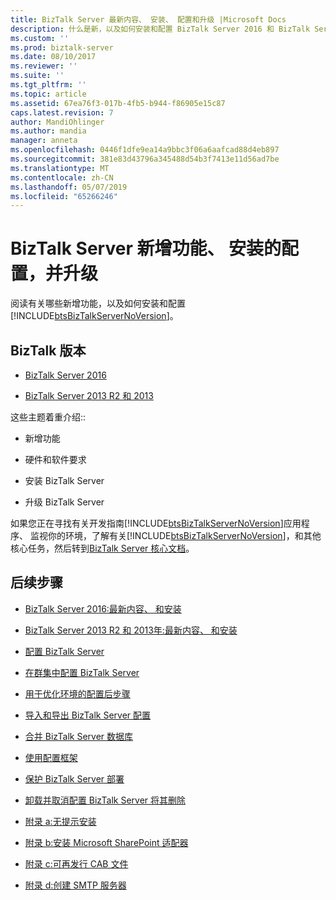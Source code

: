 ```yaml
---
title: BizTalk Server 最新内容、 安装、 配置和升级 |Microsoft Docs
description: 什么是新，以及如何安装和配置 BizTalk Server 2016 和 BizTalk Server 2013 R2 和 2013年简介
ms.custom: ''
ms.prod: biztalk-server
ms.date: 08/10/2017
ms.reviewer: ''
ms.suite: ''
ms.tgt_pltfrm: ''
ms.topic: article
ms.assetid: 67ea76f3-017b-4fb5-b944-f86905e15c87
caps.latest.revision: 7
author: MandiOhlinger
ms.author: mandia
manager: anneta
ms.openlocfilehash: 0446f1dfe9ea14a9bbc3f06a6aafcad88d4eb897
ms.sourcegitcommit: 381e83d43796a345488d54b3f7413e11d56ad7be
ms.translationtype: MT
ms.contentlocale: zh-CN
ms.lasthandoff: 05/07/2019
ms.locfileid: "65266246"
---
```

# <a name="biztalk-server-whats-new-install-configuration-and-upgrade"></a>BizTalk Server 新增功能、 安装的配置，并升级
阅读有关哪些新增功能，以及如何安装和配置[!INCLUDE[btsBizTalkServerNoVersion](../includes/btsbiztalkservernoversion-md.md)]。 

## <a name="biztalk-versions"></a>BizTalk 版本

* [BizTalk Server 2016](../install-and-config-guides/biztalk-server-2016-what-s-new-and-installation.md)
  
*  [BizTalk Server 2013 R2 和 2013](../install-and-config-guides/biztalk-server-2013-and-2013-r2-what-s-new-install-and-upgrade.md)

这些主题着重介绍::  
  
-   新增功能 

-   硬件和软件要求
  
-   安装 BizTalk Server
  
-   升级 BizTalk Server

  
 如果您正在寻找有关开发指南[!INCLUDE[btsBizTalkServerNoVersion](../includes/btsbiztalkservernoversion-md.md)]应用程序、 监视你的环境，了解有关[!INCLUDE[btsBizTalkServerNoVersion](../includes/btsbiztalkservernoversion-md.md)]，和其他核心任务，然后转到[BizTalk Server 核心文档](../core/biztalk-server-core-documentation.md)。 
  
## <a name="next-steps"></a>后续步骤

- [BizTalk Server 2016:最新内容、 和安装](../install-and-config-guides/biztalk-server-2016-what-s-new-and-installation.md)
  
- [BizTalk Server 2013 R2 和 2013年:最新内容、 和安装](../install-and-config-guides/biztalk-server-2013-and-2013-r2-what-s-new-install-and-upgrade.md)

- [配置 BizTalk Server](../install-and-config-guides/configure-biztalk-server.md)

- [在群集中配置 BizTalk Server](../install-and-config-guides/configure-biztalk-server-in-a-cluster.md)

- [用于优化环境的配置后步骤](../install-and-config-guides/post-configuration-steps-to-optimize-your-environment.md)

- [导入和导出 BizTalk Server 配置](../install-and-config-guides/import-and-export-biztalk-server-configuration.md)

- [合并 BizTalk Server 数据库](../install-and-config-guides/consolidate-the-biztalk-server-databases2.md)

- [使用配置框架](../install-and-config-guides/working-with-the-configuration-framework.md)

- [保护 BizTalk Server 部署](../install-and-config-guides/securing-your-biztalk-server-deployment.md)

- [卸载并取消配置 BizTalk Server 将其删除](../install-and-config-guides/uninstall-and-unconfigure-biztalk-server-to-remove-it.md)

- [附录 a:无提示安装](../install-and-config-guides/appendix-a-silent-installation.md)

- [附录 b:安装 Microsoft SharePoint 适配器](../install-and-config-guides/appendix-b-install-the-microsoft-sharepoint-adapter.md)

- [附录 c:可再发行 CAB 文件](../install-and-config-guides/appendix-c-redistributable-cab-files.md)

- [附录 d:创建 SMTP 服务器](../install-and-config-guides/appendix-d-create-the-smtp-server.md)